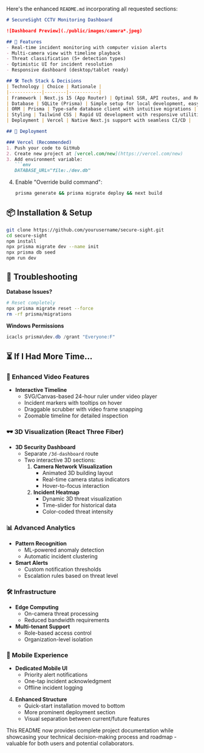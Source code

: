 Here's the enhanced `README.md` incorporating all requested sections:

```markdown
# SecureSight CCTV Monitoring Dashboard

![Dashboard Preview](./public/images/camera*.jpeg)

## 🚀 Features
- Real-time incident monitoring with computer vision alerts
- Multi-camera view with timeline playback
- Threat classification (5+ detection types)
- Optimistic UI for incident resolution
- Responsive dashboard (desktop/tablet ready)

## 🛠️ Tech Stack & Decisions
| Technology | Choice | Rationale |
|------------|--------|-----------|
| Framework | Next.js 15 (App Router) | Optimal SSR, API routes, and React 18 features |
| Database | SQLite (Prisma) | Simple setup for local development, easy file-based storage |
| ORM | Prisma | Type-safe database client with intuitive migrations |
| Styling | Tailwind CSS | Rapid UI development with responsive utilities |
| Deployment | Vercel | Native Next.js support with seamless CI/CD |

## 🚀 Deployment

### Vercel (Recommended)
1. Push your code to GitHub
2. Create new project at [vercel.com/new](https://vercel.com/new)
3. Add environment variable:
   ```env
   DATABASE_URL="file:./dev.db"
   ```
4. Enable "Override build command":
   ```bash
   prisma generate && prisma migrate deploy && next build
   ```


## 📦 Installation & Setup
```bash
git clone https://github.com/yourusername/secure-sight.git
cd secure-sight
npm install
npx prisma migrate dev --name init
npx prisma db seed
npm run dev
```

## 🐛 Troubleshooting
**Database Issues?**
```bash
# Reset completely
npx prisma migrate reset --force
rm -rf prisma/migrations
```

**Windows Permissions**
```powershell
icacls prisma\dev.db /grant "Everyone:F"
```






## ⏳ If I Had More Time...

### 🎥 Enhanced Video Features
- **Interactive Timeline**
  - SVG/Canvas-based 24-hour ruler under video player
  - Incident markers with tooltips on hover
  - Draggable scrubber with video frame snapping
  - Zoomable timeline for detailed inspection

### 🕶️ 3D Visualization (React Three Fiber)
- **3D Security Dashboard**
  - Separate `/3d-dashboard` route
  - Two interactive 3D sections:
    1. **Camera Network Visualization**
       - Animated 3D building layout
       - Real-time camera status indicators
       - Hover-to-focus interaction
    2. **Incident Heatmap** 
       - Dynamic 3D threat visualization
       - Time-slider for historical data
       - Color-coded threat intensity

### 📊 Advanced Analytics
- **Pattern Recognition**
  - ML-powered anomaly detection
  - Automatic incident clustering
- **Smart Alerts**
  - Custom notification thresholds
  - Escalation rules based on threat level

### 🛠️ Infrastructure
- **Edge Computing**
  - On-camera threat processing
  - Reduced bandwidth requirements
- **Multi-tenant Support**
  - Role-based access control
  - Organization-level isolation

### 📱 Mobile Experience
- **Dedicated Mobile UI**
  - Priority alert notifications
  - One-tap incident acknowledgment
  - Offline incident logging

4. **Enhanced Structure**
   - Quick-start installation moved to bottom
   - More prominent deployment section
   - Visual separation between current/future features



This README now provides complete project documentation while showcasing your technical decision-making process and roadmap - valuable for both users and potential collaborators.